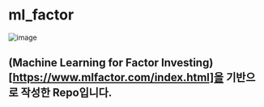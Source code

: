 # ml_factor
![image](https://github.com/donghui-0126/ml_factor/assets/97544804/f0089e08-310a-4dc8-a26d-e075ff2a3c22)

## (Machine Learning for Factor Investing)[https://www.mlfactor.com/index.html]을 기반으로 작성한 Repo입니다. 

## 
